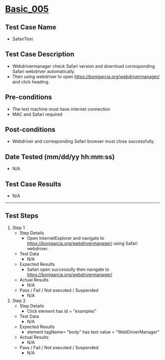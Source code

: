 # [Basic_005](https://github.com/bonigarcia/webdrivermanager-examples/tree/master/src/test/java/io/github/bonigarcia/wdm/test/basic/SafariTest.java)
## Test Case Name
* SafariTest
## Test Case Description
* Webdrivermanager check Safari version and download corresponding Safari webdriver automatically.
* Then using webdriver to open https://bonigarcia.org/webdrivermanager/ and click heading.
## Pre-conditions
* The test machine must have internet connection
* MAC and Safari required
## Post-conditions
* Webdriver and corresponding Safari browser must close successfully.
## Date Tested (mm/dd/yy hh:mm:ss)
* N/A
## Test Case Results
* N/A
---
## Test Steps
1. Step 1
	* Step Details
		* Open InternetExplorer and navigate to https://bonigarcia.org/webdrivermanager/ using Safari webdriver.
	* Test Data
		* N/A
	* Expected Results
		* Safari open successully then navigate to https://bonigarcia.org/webdrivermanager/
	* Actual Results
		* N/A
	* Pass / Fail / Not executed / Suspended
		* N/A
2. Step 2
	* Step Details
		* Click element has id = "examples"
	* Test Data
		* N/A
	* Expected Results
		* element tagName= "body" has text value = "WebDriverManager"
	* Actual Results
		* N/A
	* Pass / Fail / Not executed / Suspended
		* N/A
